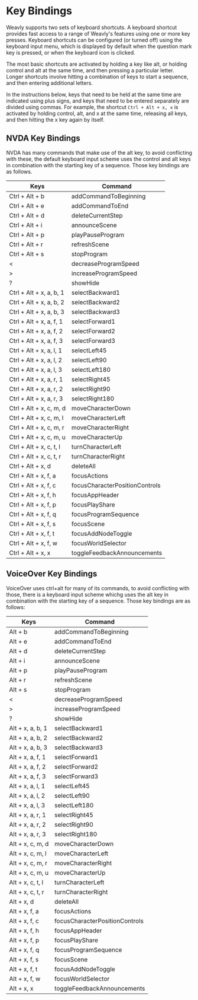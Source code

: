 # Key Bindings

Weavly supports two sets of keyboard shortcuts.  A keyboard shortcut provides
fast access to a range of Weavly's features using one or more key presses.
Keyboard shortcuts can be configured (or turned off) using the keyboard input
menu, which is displayed by default when the question mark key is pressed, or
when the keyboard icon is clicked.

The most basic shortcuts are activated by holding a key like alt, or holding
control and alt at the same time, and then pressing a particular letter.  Longer
shortcuts involve hitting a combination of keys to start a sequence, and then
entering additional letters.

In the instructions below, keys that need to be held at the same time are
indicated using plus signs, and keys that need to be entered separately are
divided using commas. For example, the shortcut `Ctrl + Alt + x, x` is
activated by holding control, alt, and x at the same time, releasing all keys,
and then hitting the x key again by itself.

## NVDA Key Bindings

NVDA has many commands that make use of the alt key, to avoid conflicting with
these, the default keyboard input scheme uses the control and alt keys in
combination with the starting key of a sequence. Those key bindings are as
follows.

| Keys | Command |
| ---- | ------- |
| Ctrl + Alt + b | addCommandToBeginning |
| Ctrl + Alt + e | addCommandToEnd |
| Ctrl + Alt + d | deleteCurrentStep |
| Ctrl + Alt + i | announceScene |
| Ctrl + Alt + p | playPauseProgram |
| Ctrl + Alt + r | refreshScene |
| Ctrl + Alt + s | stopProgram |
| < | decreaseProgramSpeed |
| > | increaseProgramSpeed |
| ? | showHide |
| Ctrl + Alt + x, a, b, 1 | selectBackward1 |
| Ctrl + Alt + x, a, b, 2 | selectBackward2 |
| Ctrl + Alt + x, a, b, 3 | selectBackward3 |
| Ctrl + Alt + x, a, f, 1 | selectForward1 |
| Ctrl + Alt + x, a, f, 2 | selectForward2 |
| Ctrl + Alt + x, a, f, 3 | selectForward3 |
| Ctrl + Alt + x, a, l, 1 | selectLeft45 |
| Ctrl + Alt + x, a, l, 2 | selectLeft90 |
| Ctrl + Alt + x, a, l, 3 | selectLeft180 |
| Ctrl + Alt + x, a, r, 1 | selectRight45 |
| Ctrl + Alt + x, a, r, 2 | selectRight90 |
| Ctrl + Alt + x, a, r, 3 | selectRight180 |
| Ctrl + Alt + x, c, m, d | moveCharacterDown |
| Ctrl + Alt + x, c, m, l | moveCharacterLeft |
| Ctrl + Alt + x, c, m, r | moveCharacterRight |
| Ctrl + Alt + x, c, m, u | moveCharacterUp |
| Ctrl + Alt + x, c, t, l | turnCharacterLeft |
| Ctrl + Alt + x, c, t, r | turnCharacterRight |
| Ctrl + Alt + x, d | deleteAll |
| Ctrl + Alt + x, f, a | focusActions |
| Ctrl + Alt + x, f, c | focusCharacterPositionControls |
| Ctrl + Alt + x, f, h | focusAppHeader |
| Ctrl + Alt + x, f, p | focusPlayShare |
| Ctrl + Alt + x, f, q | focusProgramSequence |
| Ctrl + Alt + x, f, s | focusScene |
| Ctrl + Alt + x, f, t | focusAddNodeToggle |
| Ctrl + Alt + x, f, w | focusWorldSelector |
| Ctrl + Alt + x, x | toggleFeedbackAnnouncements |

## VoiceOver Key Bindings

VoiceOver uses ctrl+alt for many of its commands, to avoid conflicting with
those, there is a keyboard input scheme whichg uses the alt key in combination
with the starting key of a sequence.  Those key bindings are as follows:

| Keys | Command |
| ---- | ------- |
| Alt + b | addCommandToBeginning |
| Alt + e | addCommandToEnd |
| Alt + d | deleteCurrentStep |
| Alt + i | announceScene |
| Alt + p | playPauseProgram |
| Alt + r | refreshScene |
| Alt + s | stopProgram |
| < | decreaseProgramSpeed |
| > | increaseProgramSpeed |
| ? | showHide |
| Alt + x, a, b, 1 | selectBackward1 |
| Alt + x, a, b, 2 | selectBackward2 |
| Alt + x, a, b, 3 | selectBackward3 |
| Alt + x, a, f, 1 | selectForward1 |
| Alt + x, a, f, 2 | selectForward2 |
| Alt + x, a, f, 3 | selectForward3 |
| Alt + x, a, l, 1 | selectLeft45 |
| Alt + x, a, l, 2 | selectLeft90 |
| Alt + x, a, l, 3 | selectLeft180 |
| Alt + x, a, r, 1 | selectRight45 |
| Alt + x, a, r, 2 | selectRight90 |
| Alt + x, a, r, 3 | selectRight180 |
| Alt + x, c, m, d | moveCharacterDown |
| Alt + x, c, m, l | moveCharacterLeft |
| Alt + x, c, m, r | moveCharacterRight |
| Alt + x, c, m, u | moveCharacterUp |
| Alt + x, c, t, l | turnCharacterLeft |
| Alt + x, c, t, r | turnCharacterRight |
| Alt + x, d | deleteAll |
| Alt + x, f, a | focusActions |
| Alt + x, f, c | focusCharacterPositionControls |
| Alt + x, f, h | focusAppHeader |
| Alt + x, f, p | focusPlayShare |
| Alt + x, f, q | focusProgramSequence |
| Alt + x, f, s | focusScene |
| Alt + x, f, t | focusAddNodeToggle |
| Alt + x, f, w | focusWorldSelector |
| Alt + x, x | toggleFeedbackAnnouncements |
